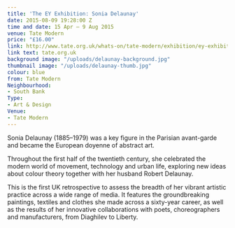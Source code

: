 ```yaml
---
title: 'The EY Exhibition: Sonia Delaunay'
date: 2015-08-09 19:28:00 Z
time and date: 15 Apr – 9 Aug 2015
venue: Tate Modern
price: "£16.00"
link: http://www.tate.org.uk/whats-on/tate-modern/exhibition/ey-exhibition-sonia-delaunay
link text: tate.org.uk
background image: "/uploads/delaunay-background.jpg"
thumbnail image: "/uploads/delaunay-thumb.jpg"
colour: blue
from: Tate Modern
Neighbourhood:
- South Bank
Type:
- Art & Design
Venue:
- Tate Modern
---
```


Sonia Delaunay (1885–1979) was a key figure in the Parisian avant-garde and became the European doyenne of abstract art.

Throughout the first half of the twentieth century, she celebrated the modern world of movement, technology and urban life, exploring new ideas about colour theory together with her husband Robert Delaunay.

This is the first UK retrospective to assess the breadth of her vibrant artistic practice across a wide range of media. It features the groundbreaking paintings, textiles and clothes she made across a sixty-year career, as well as the results of her innovative collaborations with poets, choreographers and manufacturers, from Diaghilev to Liberty.
